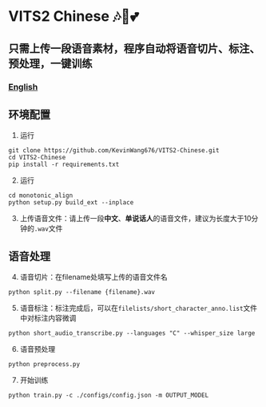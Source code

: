 # VITS2 Chinese 🎶🌟💕
## 只需上传一段语音素材，程序自动将语音切片、标注、预处理，一键训练
### [English]()
## 环境配置
1. 运行
```
git clone https://github.com/KevinWang676/VITS2-Chinese.git
cd VITS2-Chinese
pip install -r requirements.txt
```
2. 运行
```
cd monotonic_align
python setup.py build_ext --inplace
```
3. 上传语音文件：请上传一段**中文**、**单说话人**的语音文件，建议为长度大于10分钟的`.wav`文件
## 语音处理
4. 语音切片：在filename处填写上传的语音文件名
```
python split.py --filename {filename}.wav
```
5. 语音标注：标注完成后，可以在`filelists/short_character_anno.list`文件中对标注内容微调
```
python short_audio_transcribe.py --languages "C" --whisper_size large
```
6. 语音预处理
```
python preprocess.py
```
7. 开始训练
```
python train.py -c ./configs/config.json -m OUTPUT_MODEL
```

